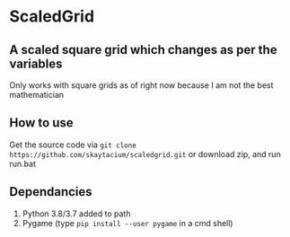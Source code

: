 # ScaledGrid
## A scaled square grid which changes as per the variables
Only works with square grids as of right now because I am not the best mathematician

## How to use
Get the source code via `git clone https://github.com/skaytacium/scaledgrid.git` or download zip, and run run.bat

## Dependancies
1. Python 3.8/3.7 added to path
2. Pygame (type `pip install --user pygame` in a cmd shell)

